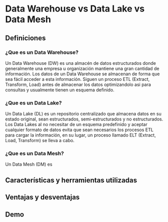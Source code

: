 # Data Warehouse vs Data Lake vs Data Mesh

## Definiciones

### ¿Que es un Data Warehouse?
Un Data Warehouse (DW) es una almacén de datos estructurados donde generalmente una empresa u organización mantiene una gran cantidad de información. Los datos de un Data Warehouse se almacenan de forma que sea fácil acceder a esta información. Siguen un proceso ETL (Extract, Transform, Load) antes de almacenar los datos optimizandolo asi para consultas y usualmente tienen un esquema definido.

### ¿Que es un Data Lake?
Un Data Lake (DL) es un repositorio centralizado que almacena datos en su estado original, sean estructurados, semi-estructurados y no estructurados. Los Data Lakes al no necesitar de un esquema predefinido y aceptar cualquier formato de datos evita que sean necesarios los procesos ETL para cargar la información, en su lugar, un proceso llamado ELT (Extract, Load, Transform) se lleva a cabo.

### ¿Que es un Data Mesh?
Un Data Mesh (DM) es 

## Características y herramientas utilizadas


## Ventajas y desventajas


## Demo
